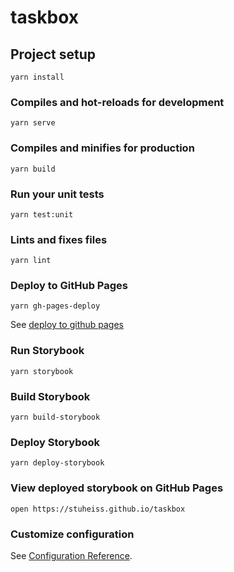 # taskbox

## Project setup
```
yarn install
```

### Compiles and hot-reloads for development
```
yarn serve
```

### Compiles and minifies for production
```
yarn build
```

### Run your unit tests
```
yarn test:unit
```

### Lints and fixes files
```
yarn lint
```

### Deploy to GitHub Pages
```
yarn gh-pages-deploy
```
See [deploy to github pages](https://dev.to/rolanddoda/deploy-to-github-pages-like-a-pro-with-github-actions-4hdg)

### Run Storybook
```
yarn storybook
```

### Build Storybook
```
yarn build-storybook
```

### Deploy Storybook
```
yarn deploy-storybook
```

### View deployed storybook on GitHub Pages
```
open https://stuheiss.github.io/taskbox
```

### Customize configuration
See [Configuration Reference](https://cli.vuejs.org/config/).
